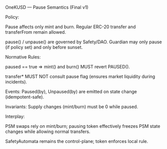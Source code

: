 
OneKUSD — Pause Semantics (Final v1)

Policy:

Pause affects only mint and burn. Regular ERC-20 transfer and transferFrom remain allowed.

pause() / unpause() are governed by Safety/DAO. Guardian may only pause (if policy set) and only before sunset.

Normative Rules:

paused == true ⇒ mint() and burn() MUST revert PAUSED().

transfer* MUST NOT consult pause flag (ensures market liquidity during incidents).

Events: Paused(by), Unpaused(by) are emitted on state change (idempotent-safe).

Invariants: Supply changes (mint/burn) must be 0 while paused.

Interplay:

PSM swaps rely on mint/burn; pausing token effectively freezes PSM state changes while allowing normal transfers.

SafetyAutomata remains the control-plane; token enforces local rule.
